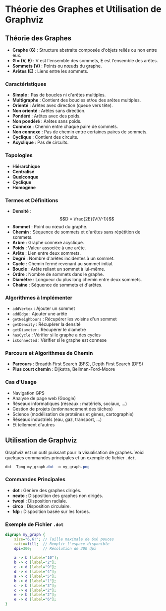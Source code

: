 # Théorie des Graphes et Utilisation de Graphviz

## Théorie des Graphes

- **Graphe (G)** : Structure abstraite composée d'objets reliés ou non entre eux.
- **G = (V, E)** : V est l'ensemble des sommets, E est l'ensemble des arêtes.
- **Sommets (V)** : Points ou nœuds du graphe.
- **Arêtes (E)** : Liens entre les sommets.

### Caractéristiques

- **Simple** : Pas de boucles ni d'arêtes multiples.
- **Multigraphe** : Contient des boucles et/ou des arêtes multiples.
- **Orienté** : Arêtes avec direction (queue vers tête).
- **Non orienté** : Arêtes sans direction.
- **Pondéré** : Arêtes avec des poids.
- **Non pondéré** : Arêtes sans poids.
- **Connexe** : Chemin entre chaque paire de sommets.
- **Non connexe** : Pas de chemin entre certaines paires de sommets.
- **Cyclique** : Contient des circuits.
- **Acyclique** : Pas de circuits.

### Topologies

- **Hiérarchique**
- **Centralisé**
- **Quelconque**
- **Cyclique**
- **Homogène**

### Termes et Définitions

- **Densité** : $$D = \frac{2E}{V(V-1)}$$
- **Sommet** : Point ou nœud du graphe.
- **Chemin** : Séquence de sommets et d'arêtes sans répétition de sommets.
- **Arbre** : Graphe connexe acyclique.
- **Poids** : Valeur associée à une arête.
- **Arête** : Lien entre deux sommets.
- **Degré** : Nombre d'arêtes incidentes à un sommet.
- **Cycle** : Chemin fermé revenant au sommet initial.
- **Boucle** : Arête reliant un sommet à lui-même.
- **Ordre** : Nombre de sommets dans le graphe.
- **Diamètre** : Longueur du plus long chemin entre deux sommets.
- **Chaîne** : Séquence de sommets et d'arêtes.

### Algorithmes à Implémenter

- `addVertex` : Ajouter un sommet
- `addEdge` : Ajouter une arête
- `getNeighbours` : Récupérer les voisins d'un sommet
- `getDensity` : Récupérer la densité
- `getDiameter` : Récupérer le diamètre
- `hasCycle` : Vérifier si le graphe a des cycles
- `isConnected` : Vérifier si le graphe est connexe

### Parcours et Algorithmes de Chemin

- **Parcours** : Breadth First Search (BFS), Depth First Search (DFS)
- **Plus court chemin** : Dijkstra, Bellman-Ford-Moore

### Cas d'Usage

- Navigation GPS
- Analyse de page web (Google)
- Réseaux informatiques (réseaux : matériels, sociaux, ...)
- Gestion de projets (ordonnancement des tâches)
- Science (modélisation de protéines et gènes, cartographie)
- Réseaux industriels (eau, gaz, transport, ...)
- Et tellement d'autres

## Utilisation de Graphviz

Graphviz est un outil puissant pour la visualisation de graphes. Voici quelques commandes principales et un exemple de fichier `.dot`.

```ps1
dot -Tpng my_graph.dot -o my_graph.png
```

### Commandes Principales

- **dot** : Génère des graphes dirigés.
- **neato** : Disposition des graphes non dirigés.
- **twopi** : Disposition radiale.
- **circo** : Disposition circulaire.
- **fdp** : Disposition basée sur les forces.

### Exemple de Fichier `.dot`

```dot
digraph my_graph {
    size="6,6!"; // Taille maximale de 6x6 pouces
    ratio=fill;  // Remplir l'espace disponible
    dpi=300;     // Résolution de 300 dpi
    
    a -> b [label="10"];
    b -> c [label="2"];
    c -> d [label="9"];
    d -> e [label="4"];
    a -> c [label="5"];
    b -> d [label="1"];
    c -> b [label="3"];
    c -> e [label="2"];
    e -> b [label="2"];
    e -> d [label="6"];
}
```